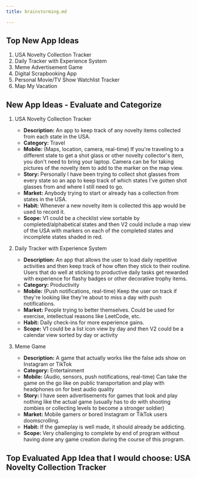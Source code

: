 ```yaml
---
title: brainstorming.md

---
```


## Top New App Ideas
1. USA Novelty Collection Tracker
2. Daily Tracker with Experience System
3. Meme Advertisement Game
4. Digital Scrapbooking App
5. Personal Movie/TV Show Watchlist Tracker
6. Map My Vacation

## New App Ideas - Evaluate and Categorize
1. USA Novelty Collection Tracker 
    * **Description:** An app to keep track of any novelty items collected from each state in the USA.
    * **Category:** Travel
    * **Mobile:** (Maps, location, camera, real-time) If you're traveling to a different state to get a shot glass or other novelty collector's item, you don't need to bring your laptop. Camera can be for taking pictures of the novelty item to add to the marker on the map view.
    * **Story:** Personally I have been trying to collect shot glasses from every state so an app to keep track of which states I've gotten shot glasses from and where I still need to go.
    * **Market:** Anybody trying to start or already has a collection from states in the USA.
    * **Habit:** Whenever a new novelty item is collected this app would be used to record it.
    * **Scope:** V1 could be a checklist view sortable by completed/alphabetical states and then V2 could include a map view of the USA with markers on each of the completed states and incomplete states shaded in red.

2. Daily Tracker with Experience System
    * **Description:** An app that allows the user to load daily repetitive activities and then keep track of how often they stick to their routine. Users that do well at sticking to productive daily tasks get rewarded with experience for flashy badges or other decorative trophy items.
    * **Category:** Productivity
    * **Mobile:** (Push notifications, real-time) Keep the user on track if they're looking like they're about to miss a day with push notifications.
    * **Market:** People trying to better themselves. Could be used for exercise, intellectual reasons like LeetCode, etc.
    * **Habit:** Daily check-ins for more experience gains.
    * **Scope:** V1 could be a list icon view by day and then V2 could be a calendar view sorted by day or activity

3. Meme Game
    * **Description:** A game that actually works like the false ads show on Instagram or TikTok
    * **Category:** Entertainment
    * **Mobile:** (Audio, sensors, push notifications, real-time) Can take the game on the go like on public transportation and play with headphones on for best audio quality
    * **Story:** I have seen advertisements for games that look and play nothing like the actual game (usually has to do with shooting zombies or collecting levels to become a stronger soldier)
    * **Market:** Mobile gamers or bored Instagram or TikTok users doomscrolling.
    * **Habit:** If the gameplay is well made, it should already be addicting.
    * **Scope:** Very challenging to complete by end of program without having done any game creation during the course of this program.

## Top Evaluated App Idea that I would choose: USA Novelty Collection Tracker
